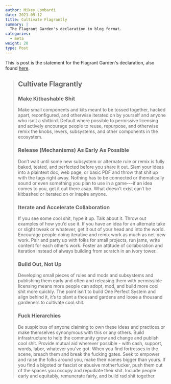 ```yaml
---
author: Mikey Lombardi
date: 2021-09-12
title: Cultivate Flagrantly
summary: |
  The Flagrant Garden's declaration in blog format.
categories:
  - meta
weight: 20
type: Post
---
```


This is post is the statement for the Flagrant Garden's declaration, also found
[here](/cultivation).

> ## Cultivate Flagrantly
>
> ### Make Kitbashable Shit
>
> Make small components and kits meant to be tossed together, hacked apart, reconfigured, and
> otherwise iterated on by yourself and anyone who isn’t a shitbird. Default where possible to
> permissive licensing and actively encourage people to reuse, repurpose, and otherwise remix the
> knobs, levers, subsystems, and other components in the ecosystem.
>
> ### Release (Mechanisms) As Early As Possible
>
> Don’t wait until some new subsystem or alternate rule or remix is fully baked, tested, and
> perfected before you share it out. Slam your ideas into a plaintext doc, web page, or basic PDF
> and throw that shit up with the tags right away. Nothing has to be connected or thematically sound
> or even something you plan to use in a game---if an idea comes to you, get it out there asap. What
> doesn’t exist can’t be kitbashed or iterated on or inspire anyone.
>
> ### Iterate and Accelerate Collaboration
>
> If you see some cool shit, hype it up. Talk about it. Throw out examples of how you’d use it. If
> you have an idea for an alternate take or slight tweak or whatever, get it out of your head and
> into the world. Encourage people doing iterative and remix work as much as net-new work. Pair and
> party up with folks for small projects, run jams, write content for each other’s work. Foster an
> attitude of collaboration and iteration instead of always building from scratch in an ivory tower.
>
> ### Build Out, Not Up
>
> Developing small pieces of rules and mods and subsystems and publishing them early and often and
> releasing them with permissible licensing means more people can adopt, mod, and build more cool
> shit more quickly. The point isn’t to build One Perfect System and align behind it, it’s to plant
> a thousand gardens and loose a thousand gardeners to cultivate cool shit.
>
> ### Fuck Hierarchies
>
> Be suspicious of anyone claiming to own these ideas and practices or make themselves synonymous
> with this or any others. Build infrastructure to help the community grow and change and publish
> cool shit. Provide mutual aid wherever possible - with cash, support, words, labor, whatever
> you’ve got. When you find fortresses in the scene, breach them and break the fucking gates. Seek
> to empower and raise the folks around you, make their names bigger than yours. If you find a
> bigoted or fascist or abusive motherfucker, push them out of the spaces you occupy and repudiate
> their shit. Include people early and equitably, remunerate fairly, and build rad shit together.
